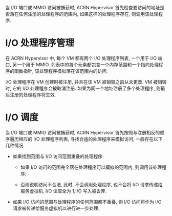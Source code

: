 
当 I/O 端口或 MMIO 访问被捕获时, ACRN Hypervisor 首先检查要访问的地址是否落在任何注册的处理程序的范围内, 如果这样的处理程序存在, 则调用该处理程序.

# I/O 处理程序管理

在 ACRN Hypervisor 中, 每个 VM 都有两个 I/O 处理程序列表, 一个用于 I/O 端口, 另一个用于 MMIO. 列表中的每个元素都包含一个内存范围和一个指向处理程序的函数指针, 该处理程序模拟落在该范围内的访问.

I/O 处理程序在 VM 创建时被注册, 并且在该 VM 被销毁之前从未更改. VM 被销毁时, 它的 I/O 处理程序会被取消注册. 如果为同一个地址注册了多个处理程序, 则最后注册的处理程序将生效.

# I/O 调度

当 I/O 端口或 MMIO 访问被捕获时, ACRN Hypervisor 首先按照与注册相反的顺序遍历相应的 I/O 处理程序列表, 寻找合适的处理程序来模拟访问, 一般存在以下几种情况.

* 如果找到范围与 I/O 访问范围重叠的处理程序:

  * 如果 I/O 访问的范围完全落在处理程序可以模拟的范围内, 则调用该处理程序;

  * 否则说明访问不合法, 此时, 不会调用处理程序, 也不会将 I/O 请求传递给服务虚拟机. I/O 读取全为 1,I/O 写入被丢弃.

* 如果 I/O 访问的范围与处理程序的任何范围都不重叠, 则 I/O 访问将作为 I/O 请求被传递给服务虚拟机以进行进一步处理.
